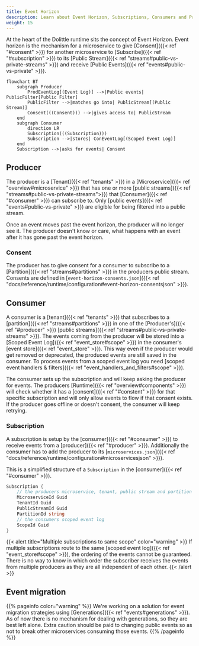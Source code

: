 ```yaml
---
title: Event Horizon
description: Learn about Event Horizon, Subscriptions, Consumers and Producers
weight: 15
---
```


At the heart of the Dolittle runtime sits the concept of Event Horizon. Event horizon is the mechanism for a microservice to give [Consent]({{< ref "#consent" >}}) for another microservice to [Subscribe]({{< ref "#subscription" >}}) to its [Public Stream]({{< ref "streams#public-vs-private-streams" >}}) and receive [Public Events]({{< ref "events#public-vs-private" >}}).

```mermaid
flowchart BT
    subgraph Producer
        ProdEventLog[(Event Log)] -->|Public events| PublicFilter[Public Filter]
        PublicFilter -->|matches go into| PublicStream[(Public Stream)]
        Consent(((Consent))) -->|gives access to| PublicStream
    end
    subgraph Consumer
        direction LR
        Subscription(((Subscription)))
        Subscription -->|stores| ConEventLog[(Scoped Event Log)]
    end
    Subscription -->|asks for events| Consent
```

## Producer

The producer is a [Tenant]({{< ref "tenants" >}}) in a [Microservice]({{< ref "overview#microservice" >}}) that has one or more [public streams]({{< ref "streams#public-vs-private-streams">}}) that [Consumer]({{< ref "#consumer" >}}) can subscribe to.
Only [public events]({{< ref "events#public-vs-private" >}}) are eligible for being filtered into a public stream.

Once an event moves past the event horizon, the producer will no longer see it. The producer doesn't know or care, what happens with an event after it has gone past the event horizon.

### Consent

The producer has to give consent for a consumer to subscribe to a [Partition]({{< ref "streams#partitions" >}}) in the producers public stream. Consents are defined in [`event-horizon-consents.json`]({{< ref "docs/reference/runtime/configuration#event-horizon-consentsjson" >}}).

## Consumer

A consumer is a [tenant]({{< ref "tenants" >}}) that subscribes to a [partition]({{< ref "streams#partitions" >}}) in one of the [Producer's]({{< ref "#producer" >}}) [public streams]({{< ref "streams#public-vs-private-streams" >}}). The events coming from the producer will be stored into a [Scoped Event Log]({{< ref "event_store#scope" >}}) in the consumer's [event store]({{< ref "event_store" >}}). This way even if the producer would get removed or deprecated, the produced events are still saved in the consumer.
To process events from a scoped event log you need [scoped event handlers & filters]({{< ref "event_handlers_and_filters#scope" >}}).

The consumer sets up the subscription and will keep asking the producer for events. The producers [Runtime]({{< ref "overview#components" >}}) will check whether it has a [consent]({{< ref "#constent" >}}) for that specific subscription and will only allow events to flow if that consent exists. If the producer goes offline or doesn't consent, the consumer will keep retrying.

### Subscription

A subscription is setup by the [consumer]({{< ref "#consumer" >}}) to receive events from a [producer]({{< ref "#producer" >}}). Additionally the consumer has to add the producer to its [`microservices.json`]({{< ref "docs/reference/runtime/configuration#microservicesjson" >}}).

This is a simplified structure of a `Subscription` in the [consumer]({{< ref "#consumer" >}}).

```csharp
Subscription {
    // the producers microservice, tenant, public stream and partition
    MicroserviceId Guid
    TenantId Guid
    PublicStreamId Guid
    PartitionId string
    // the consumers scoped event log
    ScopeId Guid
}
```

{{< alert title="Multiple subscriptions to same scope" color="warning" >}}
If multiple subscriptions route to the same [scoped event log]({{< ref "event_store#scope" >}}), the ordering of the events cannot be guaranteed. There is no way to know in which order the subscriber receives the events from multiple producers as they are all independent of each other.
{{< /alert >}}

## Event migration

{{% pageinfo color="warning" %}}
We're working on a solution for event migration strategies using [Generations]({{< ref "events#generations" >}}). As of now there is no mechanism for dealing with generations, so they are best left alone.
Extra caution should be paid to changing public events so as not to break other microservices consuming those events.
{{% /pageinfo %}}
